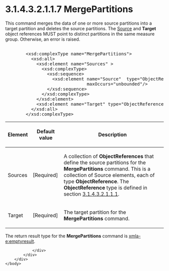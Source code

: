 <html dir="LTR" xmlns:mshelp="http://msdn.microsoft.com/mshelp" xmlns:ddue="http://ddue.schemas.microsoft.com/authoring/2003/5" xmlns:xlink="http://www.w3.org/1999/xlink" xmlns:tool="http://www.microsoft.com/tooltip">
    <head>
        <meta http-equiv="Content-Type" content="text/html; CHARSET=utf-8"></meta>
        <meta name="save" content="history"></meta>
        <title>3.1.4.3.2.1.1.7 MergePartitions</title>
        <xml>
            <mshelp:toctitle title="3.1.4.3.2.1.1.7 MergePartitions"></mshelp:toctitle>
            <mshelp:rltitle title="[MS-SSAS]: MergePartitions"></mshelp:rltitle>
            <mshelp:keyword index="A" term="c1c3caf9-80ee-46b1-b74a-a07657a77bd6"></mshelp:keyword>
            <mshelp:attr name="DCSext.ContentType" value="open specification"></mshelp:attr>
            <mshelp:attr name="AssetID" value="c1c3caf9-80ee-46b1-b74a-a07657a77bd6"></mshelp:attr>
            <mshelp:attr name="TopicType" value="kbRef"></mshelp:attr>
            <mshelp:attr name="DCSext.Title" value="[MS-SSAS]: MergePartitions" />
        </xml>
    </head>
    <body>
        <div id="header">
            <h1 class="heading">3.1.4.3.2.1.1.7 MergePartitions</h1>
        </div>
        <div id="mainSection">
            <div id="mainBody">
                <div id="allHistory" class="saveHistory"></div>
                <div id="sectionSection0" class="section" name="collapseableSection">
                    

<p>This command merges the data of one or more source
partitions into a target partition and deletes the source partitions. The <a href="34e94cfa-894d-477f-bb72-ab5efff9ccae.html">Source</a> and <b>Target</b>
object references MUST point to distinct partitions in the same measure group.
Otherwise, an error is raised.</p>

<dl>
<dd>
<div><pre>            
   &lt;xsd:complexType name=&quot;MergePartitions&quot;&gt;
     &lt;xsd:all&gt;
       &lt;xsd:element name=&quot;Sources&quot; &gt;
         &lt;xsd:complexType&gt;
           &lt;xsd:sequence&gt;
             &lt;xsd:element name=&quot;Source&quot;  type=&quot;ObjectReference&quot; minOccurs=&quot;0&quot;
                          maxOccurs=&quot;unbounded&quot;/&gt;
           &lt;/xsd:sequence&gt;
         &lt;/xsd:complexType&gt;
       &lt;/xsd:element&gt;
       &lt;xsd:element name=&quot;Target&quot; type=&quot;ObjectReference&quot; /&gt;
     &lt;/xsd:all&gt;
   &lt;/xsd:complexType&gt;
</pre></div>
</dd></dl>

<table>
 <thead>
  <tr>
   <th>
   <p>Element</p>
   </th>
   <th>
   <p>Default value</p>
   </th>
   <th>
   <p>Description</p>
   </th>
  </tr>
 </thead>
 <tr>
  <td>
  <p>Sources</p>
  </td>
  <td>
  <p>[Required]</p>
  </td>
  <td>
  <p>A collection of <b>ObjectReferences</b> that define
  the source partitions for the <b>MergePartitions</b> command. This is a
  collection of Source elements, each of type <b>ObjectReference</b>. The <b>ObjectReference</b>
  type is defined in section <a href="26834101-a86b-4365-8e58-d6e4a6ad377d.html">3.1.4.3.2.1.1.1</a>.</p>
  </td>
 </tr>
 <tr>
  <td>
  <p>Target</p>
  </td>
  <td>
  <p>[Required]</p>
  </td>
  <td>
  <p>The target partition for the <b>MergePartitions</b>
  command.</p>
  </td>
 </tr>
</table>

<p>The return result type for the <b>MergePartitions</b>
command is <a href="e2751688-2c1a-479c-85b4-54bb909183aa.html">xmla-e:emptyresult</a>.</p>


                </div>
            </div>
        </div>
    </body>
</html>